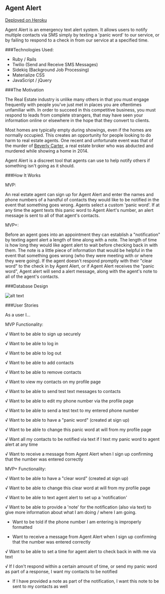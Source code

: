 ## Agent Alert

[Deployed on Heroku](https://agent-alert.herokuapp.com/)

Agent Alert is an emergency text alert system. It allows users to notify multiple contacts via SMS simply by texting a 'panic word' to our service, or by failing to respond to a check in from our service at a specified time.

###Technologies Used:
- Ruby / Rails
- Twilio (Send and Receive SMS Messages)
- Sidekiq (Background Job Processing)
- Materialize CSS
- JavaScript / jQuery

###The Motivation

The Real Estate industry is unlike many others in that you must engage frequently with people you've just met in places you are oftentimes unfamiliar with. In order to succeed in this competitive business, you must respond to leads from complete strangers, that may have seen your information online or elsewhere in the hope that they convert to clients.

Most homes are typically empty during showings, even if the homes are normally occupied. This creates an opportunity for people looking to do harm to real estate agents. One recent and unfortunate event was that of the murder of [Beverly Carter](http://www.cnn.com/2014/10/01/us/real-estate-risks/), a real estate broker who was abducted and murdered while showing a home in 2014.

Agent Alert is a discreet tool that agents can use to help notify others if something isn't going as it should.

###How It Works

MVP:

An real estate agent can sign up for Agent Alert and enter the names and phone numbers of a handful of contacts they would like to be notified in the event that something goes wrong. Agents select a custom 'panic word'. If at any time the agent texts this panic word to Agent Alert's number, an alert message is sent to all of that agent's contacts.

MVP+:

Before an agent goes into an appointment they can establish a "notification" by texting agent alert a length of time along with a note. The length of time is how long they would like agent alert to wait before checking back in with them. The note is a little piece of information that would be helpful in the event that something goes wrong (who they were meeting with or where they were going). If the agent doesn't respond promptly with their "clear word" to the check in by Agent Alert, or if Agent Alert receives the "panic word", Agent alert will send a alert message, along with the agent's note to all of the agent's contacts.

###Database Design

![alt text](https://github.com/shawndav/agentalert/blob/master/images/schema.png "Agent Alert Schema")


###User Stories

As a user I...

MVP Functionality:

√ Want to be able to sign up securely

√ Want to be able to log in

√ Want to be able to log out

√ Want to be able to add contacts

√ Want to be able to remove contacts

√ Want to view my contacts on my profile page

√ Want to be able to send test text messages to contacts

√ Want to be able to edit my phone number via the profile page

√ Want to be able to send a test text to my entered phone number

√ Want to be able to have a "panic word" (created at sign up)

√ Want to be able to change this panic word at will from my profile page

√ Want all my contacts to be notified via text if I text my panic word to agent alert at any time

√ Want to receive a message from Agent Alert when I sign up confirming that the number was entered correctly

MVP+ Functionality:

√ Want to be able to have a "clear word" (created at sign up)

√ Want to be able to change this clear word at will from my profile page

√ Want to be able to text agent alert to set up a 'notification'

√ Want to be able to provide a 'note' for the notification (also via text) to give more information about what I am doing / where I am going.

- Want to be told if the phone number I am entering is improperly formatted

- Want to receive a message from Agent Alert when I sign up confirming that the number was entered correctly

√ Want to be able to set a time for agent alert to check back in with me via text

√ If I don't respond within a certain amount of time, or send my panic word as part of a response, I want my contacts to be notified

- If I have provided a note as part of the notification, I want this note to be sent to my contacts as well

